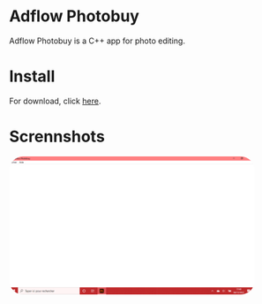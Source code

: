 # Adflow Photobuy
Adflow Photobuy is a C++ app for photo editing.

# Install
For download, click <a href="https://github.com/foxypiratecove37350/Adflow-Photobuy/raw/4dee20803a258f3072edd5814a1407bafd7e6bf6/Adflow%20Photobuy/Photobuy-Setup.exe">here</a>.

# Scrennshots
<img src="https://github.com/foxypiratecove37350/Adflow-Photobuy/blob/master/screen-1.png?raw=true" height="250px" style="border-radius: 25px;">

